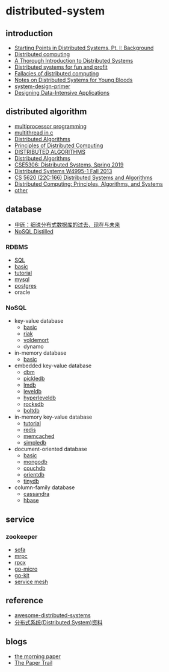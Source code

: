 # distributed-system

## introduction

- [Starting Points in Distributed Systems, Pt. I: Background](https://augescens.com/2014/01/18/dist-systems-starting-pts-i/)
- [Distributed computing](https://en.wikipedia.org/wiki/Distributed_computing)
- [A Thorough Introduction to Distributed Systems](https://hackernoon.com/a-thorough-introduction-to-distributed-systems-3b91562c9b3c)
- [Distributed systems for fun and profit](http://book.mixu.net/distsys/single-page.html)
- [Fallacies of distributed computing](https://en.wikipedia.org/wiki/Fallacies_of_distributed_computing)
- [Notes on Distributed Systems for Young Bloods](https://wenku.baidu.com/view/2ed750eeaf1ffc4fff47ac70.html)
- [system-design-primer](https://github.com/donnemartin/system-design-primer)
- [Designing Data-Intensive Applications](https://book.douban.com/subject/26197294/)

## distributed algorithm

- [multiprocessor programming](https://github.com/gaoxinge/distributed-system/tree/master/distributed%20algorithm/multiprocessor%20programming)
- [multithread in c](https://github.com/gaoxinge/distributed-system/tree/master/distributed%20algorithm/multithread%20in%20c)
- [Distributed Algorithms](https://users.ics.aalto.fi/suomela/da/da-screen.pdf)
- [Principles of Distributed Computing ](https://disco.ethz.ch/courses/podc_allstars/)
- [DISTRIBUTED ALGORITHMS](http://read.pudn.com/downloads95/ebook/386159/Distributed.Algorithms.pdf)
- [Distributed Algorithms](https://www.cs.vu.nl/~tcs/da/daslides.pdf)
- [CSE5306: Distributed Systems, Spring 2019](http://ranger.uta.edu/~jrao/CSE5306/spring2019/index.html)
- [Distributed Systems W4995-1 Fall 2013](https://www.cs.columbia.edu/~du/ds/)
- [CS 5620 (22C:166) Distributed Systems and Algorithms](http://homepage.divms.uiowa.edu/~ghosh/16618.html)
- [Distributed Computing: Principles, Algorithms, and Systems](https://www.cs.uic.edu/~ajayk/DCS-Book)
- [other](https://github.com/gaoxinge/distributed-system/tree/master/distributed%20algorithm/other)

## database

- [申砾：细说分布式数据库的过去、现在与未来](https://zhuanlan.zhihu.com/p/26676711)
- [NoSQL Distilled](https://book.douban.com/subject/7952514/)

### RDBMS

- [SQL](https://github.com/gaoxinge/distributed-system/tree/master/RDBMS/SQL)
- [basic](https://github.com/gaoxinge/distributed-system/tree/master/RDBMS/basic)
- [tutorial](https://github.com/gaoxinge/distributed-system/tree/master/RDBMS/tutorial)
- [mysql](https://github.com/gaoxinge/distributed-system/tree/master/RDBMS/mysql)
- [postgres](https://github.com/gaoxinge/distributed-system/tree/master/RDBMS/postgres)
- oracle

### NoSQL

- key-value database
  - [basic](https://github.com/gaoxinge/distributed-system/tree/master/NoSQL/key-value%20database/basic)
  - [riak](https://github.com/gaoxinge/distributed-system/tree/master/NoSQL/key-value%20database/riak)
  - [voldemort](https://github.com/gaoxinge/distributed-system/tree/master/NoSQL/key-value%20database/voldemort)
  - dynamo
- in-memory database
  - [basic](https://github.com/gaoxinge/distributed-system/tree/master/NoSQL/in-memory%20database/basic)
- embedded key-value database
  - [dbm](https://github.com/gaoxinge/distributed-system/tree/master/NoSQL/embedded%20key-value%20database/dbm)
  - [pickledb](https://github.com/gaoxinge/distributed-system/tree/master/NoSQL/embedded%20key-value%20database/pickledb)
  - [lmdb](https://github.com/gaoxinge/distributed-system/tree/master/NoSQL/embedded%20key-value%20database/lmdb)
  - [leveldb](https://github.com/gaoxinge/distributed-system/tree/master/NoSQL/embedded%20key-value%20database/leveldb)
  - [hyperleveldb](https://github.com/gaoxinge/distributed-system/tree/master/NoSQL/embedded%20key-value%20database/hyperleveldb)
  - [rocksdb](https://github.com/gaoxinge/distributed-system/tree/master/NoSQL/embedded%20key-value%20database/rocksdb)
  - [boltdb](https://github.com/gaoxinge/distributed-system/tree/master/NoSQL/embedded%20key-value%20database/boltdb)
- in-memory key-value database
  - [tutorial](https://github.com/gaoxinge/distributed-system/tree/master/NoSQL/in-memory%20key-value%20database/tutorial)
  - [redis](https://github.com/gaoxinge/distributed-system/tree/master/NoSQL/in-memory%20key-value%20database/redis)
  - [memcached](https://github.com/gaoxinge/distributed-system/tree/master/NoSQL/in-memory%20key-value%20database/memcached)
  - [simpledb](https://github.com/gaoxinge/distributed-system/tree/master/NoSQL/in-memory%20key-value%20database/simpledb)
- document-oriented database
  - [basic](https://github.com/gaoxinge/distributed-system/tree/master/NoSQL/document-oriented%20database/basic)
  - [mongodb](https://github.com/gaoxinge/distributed-system/tree/master/NoSQL/document-oriented%20database/mongodb)
  - [couchdb](https://github.com/gaoxinge/distributed-system/tree/master/NoSQL/document-oriented%20database/couchdb)
  - [orientdb](https://github.com/gaoxinge/distributed-system/tree/master/NoSQL/document-oriented%20database/orientdb)
  - [tinydb](https://github.com/gaoxinge/distributed-system/tree/master/NoSQL/document-oriented%20database/tinydb)
- column-family database
  - [cassandra](https://github.com/gaoxinge/distributed-system/tree/master/NoSQL/column-family%20database/cassandra)
  - [hbase](https://github.com/gaoxinge/distributed-system/tree/master/NoSQL/column-family%20database/hbase)
  
## service

### zookeeper

- [sofa](https://github.com/gaoxinge/distributed-system/tree/master/zookeeper/sofa)
- [mrpc](https://github.com/gaoxinge/distributed-system/tree/master/zookeeper/mrpc)
- [rpcx](https://github.com/gaoxinge/distributed-system/tree/master/zookeeper/rpcx)
- [go-micro](https://github.com/gaoxinge/distributed-system/tree/master/zookeeper/go-micro)
- [go-kit](https://github.com/gaoxinge/distributed-system/tree/master/zookeeper/go-kit)
- [service mesh](https://github.com/gaoxinge/distributed-system/tree/master/zookeeper/service%20mesh)

## reference

- [awesome-distributed-systems](https://github.com/theanalyst/awesome-distributed-systems)
- [分布式系统(Distributed System)资料](https://github.com/ty4z2008/Qix/blob/master/ds.md)

## blogs

- [the morning paper](https://blog.acolyer.org/)
- [The Paper Trail](https://www.the-paper-trail.org/)